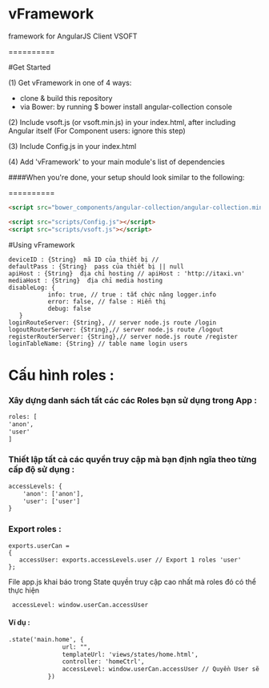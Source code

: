 vFramework
==========

framework for AngularJS Client VSOFT


==========

#Get Started



(1) Get vFramework in one of 4 ways:

* clone & build this repository
* via Bower: by running $ bower install angular-collection console

(2) Include vsoft.js (or vsoft.min.js) in your index.html, after including Angular itself (For Component users: ignore this step)

(3) Include Config.js in your index.html

(4) Add 'vFramework' to your main module's list of dependencies 

####When you're done, your setup should look similar to the following:

==========

```html
<script src="bower_components/angular-collection/angular-collection.min.js"></script>

<script src="scripts/Config.js"></script>
<script src="scripts/vsoft.js"></script>
```

#Using vFramework

 ```javscript
 deviceID : {String}  mã ID của thiết bị //
 defaultPass : {String}  pass của thiết bị || null
 apiHost : {String}  địa chỉ hosting // apiHost : 'http://itaxi.vn'
 mediaHost : {String}  địa chỉ media hosting
 disableLog: {
            info: true, // true : tắt chức năng logger.info
            error: false, // false : Hiển thị
            debug: false
    }
 loginRouteServer: {String}, // server node.js route /login
 logoutRouterServer: {String},// server node.js route /logout
 registerRouterServer: {String},// server node.js route /register
 loginTableName: {String} // table name login users
  ```
 # Cấu hình roles :
 
 
 ### Xây dựng danh sách tất các các Roles bạn sử dụng trong App :
 
  ```html
 roles: [
 'anon',
 'user'
 ]
  ```
 
 
### Thiết lập tất cả các quyền truy cập mà bạn định ngĩa theo từng cấp độ sử dụng :
 
  ```html
 accessLevels: {
      'anon': ['anon'],
      'user': ['user']
 }
  ```
  ### Export roles :
  ```
 exports.userCan =
 {
     accessUser: exports.accessLevels.user // Export 1 roles 'user'
 };
  ```
  File app.js khai báo trong State quyền truy cập cao nhất mà roles đó có thể thực hiện
```
 accessLevel: window.userCan.accessUser
```
 #### Ví dụ :
 ```html
 .state('main.home', {
                url: "",
                templateUrl: 'views/states/home.html',
                controller: 'homeCtrl',
                accessLevel: window.userCan.accessUser // Quyền User sẽ được truy cập
            })
 ```

